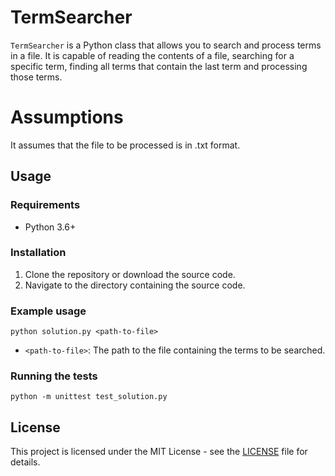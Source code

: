 # TermSearcher

`TermSearcher` is a Python class that allows you to search and process terms in a file. It is capable of reading the contents of a file, searching for a specific term, finding all terms that contain the last term and processing those terms.

# Assumptions

It assumes that the file to be processed is in .txt format.

## Usage

### Requirements

* Python 3.6+

### Installation

1. Clone the repository or download the source code.
2. Navigate to the directory containing the source code.

### Example usage

`python solution.py <path-to-file>`

* `<path-to-file>`: The path to the file containing the terms to be searched.

### Running the tests

`python -m unittest test_solution.py`

## License

This project is licensed under the MIT License - see the [LICENSE](LICENSE) file for details.